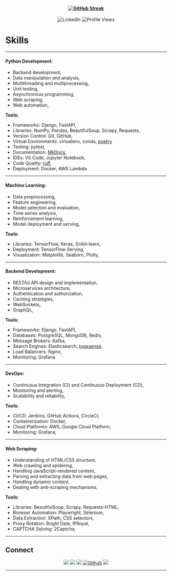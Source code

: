 
<h4 align="center"><a href="https://git.io/streak-stats"><img src="https://streak-stats.demolab.com?user=faisal-fida&theme=dark&hide_border=true" alt="GitHub Streak" /></a></h4>
<div align="center">
  <img src="https://img.shields.io/badge/-LinkedIn-0072b1?style=flat-square&logo=Linkedin&logoColor=white&link=https://www.linkedin.com/in/faisal-fida" alt="LinkedIn" />
  <img src="https://komarev.com/ghpvc/?username=faisal-fida" alt="Profile Views" />
</div>


# Skills

---
#### Python Development:
- Backend development,
- Data manipulation and analysis,
- Multithreading and multiprocessing,
- Unit testing,
- Asynchronous programming,
- Web scraping,
- Web automation,

**Tools:**
- Frameworks: Django, FastAPI,
- Libraries: NumPy, Pandas, BeautifulSoup, Scrapy, Requests,
- Version Control: Git, GitHub,
- Virtual Environments: virtualenv, conda, [poetry](https://github.com/python-poetry/poetry)
- Testing: pytest,
- Documentation: [MkDocs](https://github.com/squidfunk/mkdocs-material),
- IDEs: VS Code, Jupyter Notebook,
- Code Quality: [ruff](https://github.com/astral-sh/ruff),
- Deployment: Docker, AWS Lambda
---
#### Machine Learning:
- Data preprocessing,
- Feature engineering,
- Model selection and evaluation,
- Time series analysis,
- Reinforcement learning,
- Model deployment and serving,

**Tools:**
- Libraries: TensorFlow, Keras, Scikit-learn,
- Deployment: TensorFlow Serving, 
- Visualization: Matplotlib, Seaborn, Plotly,
---
#### Backend Development:
- RESTful API design and implementation,
- Microservices architecture,
- Authentication and authorization,
- Caching strategies,
- WebSockets,
- GraphQL,

**Tools:**
- Frameworks: Django, FastAPI,
- Databases: PostgreSQL, MongoDB, Redis,
- Message Brokers: Kafka,
- Search Engines: Elasticsearch, [typesense](https://github.com/typesense/typesense),
- Load Balancers: Nginx,
- Monitoring: Grafana
---
#### DevOps:
- Continuous Integration (CI) and Continuous Deployment (CD),
- Monitoring and alerting,
- Scalability and reliability,

**Tools:**
- CI/CD: Jenkins, GitHub Actions, CircleCI,
- Containerization: Docker,
- Cloud Platforms: AWS, Google Cloud Platform,
- Monitoring: Grafana,
---
#### Web Scraping:
- Understanding of HTML/CSS structure,
- Web crawling and spidering,
- Handling JavaScript-rendered content,
- Parsing and extracting data from web pages,
- Handling dynamic content,
- Dealing with anti-scraping mechanisms,

**Tools:**
- Libraries: BeautifulSoup, Scrapy, Requests-HTML,
- Browser Automation: Playwright, Selenium,
- Data Extraction: XPath, CSS selectors,
- Proxy Rotation: Bright Data, IPRoyal,
- CAPTCHA Solving: 2Captcha,
---
## Connect

<p align="center">
  <a href="https://www.linkedin.com/in/faisal-fida/"><img src="https://img.shields.io/badge/linkedin-%230077B5.svg?&style=for-the-badge&logo=linkedin&logoColor=white" /></a>
  <a href="https://medium.com/@faisal-fida"><img src="https://img.shields.io/badge/medium-%2312100E.svg?&style=for-the-badge&logo=medium&logoColor=white" /></a>
  <a href="https://www.instagram.com/faisalfida.4/"><img src="https://img.shields.io/badge/instagram-%23E4405F.svg?&style=for-the-badge&logo=instagram&logoColor=white" /></a>
  <a href="https://github.com/faisal-fida" target="_blank"><img alt="Github" src="https://img.shields.io/badge/GitHub-%2312100E.svg?&style=for-the-badge&logo=Github&logoColor=blue" /></a>
  <a href="https://www.facebook.com/faisal-fida.4"><img src="https://img.shields.io/badge/facebook-%231877F2.svg?&style=for-the-badge&logo=facebook&logoColor=white" /></a>
</p>

---
